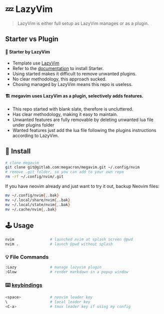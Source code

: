 # :zzz: LazyVim
> LazyVim is either full setup as LazyVim manages or as a plugin.
## Starter vs Plugin
#### :baby_bottle: Starter by LazyVim
- Template use [LazyVim](https://github.com/LazyVim/LazyVim)
- Refer to the [documentation](https://lazyvim.github.io/installation) to install Starter.
- Using started makes it difficult to remove unwanted plugins.
- No clear methodology, this approach sucked.
- Chosing managed by LazyVim means this repo is useless.

#### :building_construction: megavim uses LazyVim as a plugin, selectively adds features.
- This repo started with blank slate, therefore is uncluttered.
- Has clear methodology, making it easy to maintain.
- Unwanted features are fully removable by deleting unwanted lua file under plugins folder
- Wanted features just add the lua file following the plugins instructions according to LazyVim.

## :floppy_disk: Install
```zsh
# clone megavim
git clone git@gitlab.com:megacron/megavim.git ~/.config/nvim
# remove .git folder, so you can add to your own repo
rm -rf ~/.config/nvim/.git
```
If you have neovim already and just want to try it out, backup Neovim files:
```zsh
mv ~/.config/nvim{,.bak}
mv ~/.local/share/nvim{,.bak}
mv ~/.local/state/nvim{,.bak}
mv ~/.cache/nvim{,.bak}
```

## :joystick: Usage
```zsh
nvim                # launched nvim at splash screen @pwd
nvim .              # launch @pwd without splash
```

### :bulb: File Commands
```zsh
:Lazy               # manage lazyvim plugin
:Glow               # render markdown in a popup window
```
### :keyboard: [keybindings](https://www.lazyvim.org/keymaps)
```zsh
<space>             # neovim leader key
\                   # local leader key
<C-a>               # tmux leader key if using my config
```
